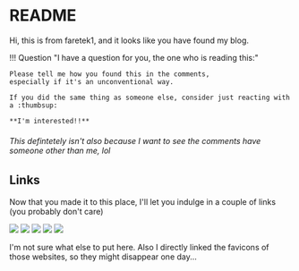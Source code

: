 # README

Hi, this is from faretek1, and it looks like you have found my blog.

!!! Question "I have a question for you, the one who is reading this:"

    Please tell me how you found this in the comments, 
    especially if it's an unconventional way. 

    If you did the same thing as someone else, consider just reacting with a :thumbsup:

    **I'm interested!!**

###### This defintetely isn't also because I want to see the comments have someone other than me, lol

## Links

Now that you made it to this place, I'll let you indulge in a couple of links (you probably don't care)

[![](https://scratch.mit.edu/favicon.ico)](https://scratch.mit.edu/users/faretek1/)
[![](https://github.githubassets.com/favicons/favicon.svg)](https://github.com/FAReTek1)
[![](https://cdn.prod.website-files.com/6257adef93867e50d84d30e2/62fddf0fde45a8baedcc7ee5_847541504914fd33810e70a0ea73177e%20(2)-1.png)](https://discord.com/invite/MMfMkRuhAf)
[![](https://web-cdn.bsky.app/static/favicon-32x32.png)](https://bsky.app/profile/faretek1.github.io)
[![](https://mastodon.social/packs/assets/favicon-32x32-CiQz7Niw.png)](https://mastodon.social/@retek1)

I'm not sure what else to put here. Also I directly linked the favicons of those websites, so they might disappear one
day...